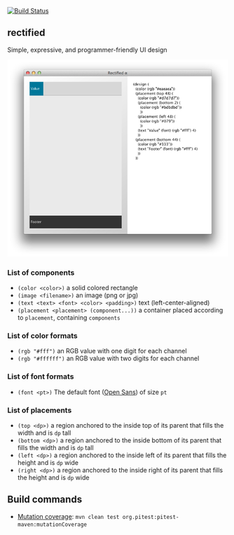 [![Build Status](https://secure.travis-ci.org/avh4/rectified.png?branch=master)](http://travis-ci.org/avh4/rectified)

## rectified

Simple, expressive, and programmer-friendly UI design

![Screenshot](screenshot.png)

### List of components

- `(color <color>)` a solid colored rectangle
- `(image <filename>)` an image (png or jpg)
- `(text <text> <font> <color> <padding>)` text (left-center-aligned)
- `(placement <placement> (component...))` a container placed according to `placement`, containing `components`

### List of color formats

- `(rgb "#fff")` an RGB value with one digit for each channel
- `(rgb "#ffffff")` an RGB value with two digits for each channel

### List of font formats

- `(font <pt>)` The default font ([Open Sans](http://www.google.com/fonts/specimen/Open+Sans)) of size `pt`

### List of placements

- `(top <dp>)` a region anchored to the inside top of its parent that fills the width and is `dp` tall
- `(bottom <dp>)` a region anchored to the inside bottom of its parent that fills the width and is `dp` tall
- `(left <dp>)` a region anchored to the inside left of its parent that fills the height and is `dp` wide
- `(right <dp>)` a region anchored to the inside right of its parent that fills the height and is `dp` wide

## Build commands

* [Mutation coverage](http://pitest.org/): `mvn clean test org.pitest:pitest-maven:mutationCoverage`
